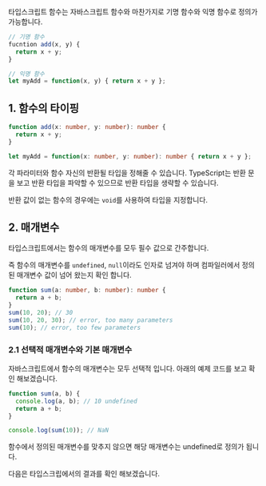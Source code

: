 타입스크립트 함수는 자바스크립트 함수와 마찬가지로 기명 함수와 익명 함수로 정의가 가능합니다.

```js
// 기명 함수
fucntion add(x, y) {
  return x + y;
}

// 익명 함수
let myAdd = function(x, y) { return x + y };
```

1\. 함수의 타이핑
------------

```typescript
function add(x: number, y: number): number {
  return x + y;
}

let myAdd = function(x: number, y: number): number { return x + y };
```

각 파라미터와 함수 자신의 반환될 타입을 정해줄 수 있습니다. TypeScript는 반환 문을 보고 반환 타입을 파악할 수 있으므로 반환 타입을 생략할 수 있습니다.

 반환 값이 없는 함수의 경우에는 `void`​를 사용하여 타입을 지정합니다.

2\. 매개변수
--------

타입스크립트에서는 함수의 매개변수를 모두 필수 값으로 간주합니다.

 즉 함수의 매개변수를 `undefined`, `null`​이라도 인자로 넘겨야 하며 컴파일러에서 정의된 매개변수 값이 넘어 왔는지 확인 합니다.

```typescript
function sum(a: number, b: number): number {
  return a + b;
}
sum(10, 20); // 30
sum(10, 20, 30); // error, too many parameters
sum(10); // error, too few parameters
```

###  2.1 선택적 매개변수와 기본 매개변수

자바스크립트에서 함수의 매개변수는 모두 선택적 입니다. 아래의 예제 코드를 보고 확인 해보겠습니다.

```typescript
function sum(a, b) {
  console.log(a, b); // 10 undefined
  return a + b;
}

console.log(sum(10)); // NaN
```

함수에서 정의된 매개변수를 맞추지 않으면 해당 매개변수는 undefined로 정의가 됩니다.

다음은 타입스크립에서의 결과를 확인 해보겠습니다.
